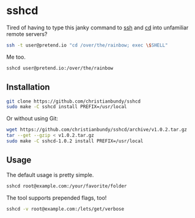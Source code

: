 # sshcd

Tired of having to type this janky command to [ssh](http://manpages.ubuntu.com/manpages/saucy/en/man1/ssh.1.html) and [cd](http://manpages.ubuntu.com/manpages/saucy/en/man1/cd.1posix.html) into unfamiliar remote servers?

```sh
ssh -t user@pretend.io "cd /over/the/rainbow; exec \$SHELL"
```

Me too.

```sh
sshcd user@pretend.io:/over/the/rainbow
```

## Installation

```sh
git clone https://github.com/christianbundy/sshcd
sudo make -C sshcd install PREFIX=/usr/local
```

Or without using Git:

```sh
wget https://github.com/christianbundy/sshcd/archive/v1.0.2.tar.gz
tar --get --gzip < v1.0.2.tar.gz
sudo make -C sshcd-1.0.2 install PREFIX=/usr/local
```

## Usage

The default usage is pretty simple.

```sh
sshcd root@example.com:/your/favorite/folder
```

The tool supports prepended flags, too!

```sh
sshcd -v root@example.com:/lets/get/verbose
```
